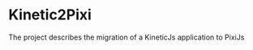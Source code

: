 Kinetic2Pixi
============

The project describes the migration of a KineticJs application to PixiJs
